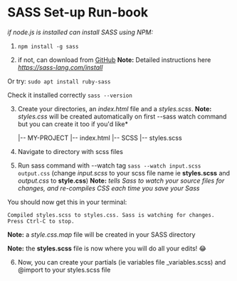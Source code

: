 # SASS Set-up Run-book

*if node.js is installed can install SASS using NPM:*

1. `npm install -g sass` 

2. if not, can download from [GitHub](https://github.com/sass/dart-sass/releases/tag/1.50.0)
**Note:** Detailed instructions here *https://sass-lang.com/install*

Or try:
`sudo apt install ruby-sass`

Check it installed correctly
`sass --version`

3. Create your directories, an *index.html* file and a *styles.scss*.
**Note:** *styles.css* will be created automatically on first --sass watch command but you can create it too if you'd like*

    |-- MY-PROJECT
            |-- index.html
            |-- SCSS
                |-- styles.scss
            
4. Navigate to directory with scss files 

5. Run sass command with --watch tag `sass --watch input.scss output.css` (change *input.scss* to your scss file name ie **styles.scss** and *output.css* to **style.css**)
**Note:** *tells Sass to watch your source files for changes, and re-compiles CSS each time you save your Sass*

You should now get this in your terminal:

`Compiled styles.scss to styles.css.
Sass is watching for changes. Press Ctrl-C to stop.
`

**Note:** a *style.css.map* file will be created in your SASS directory

**Note:** the **styles.scss** file is now where you will do all your edits! :joy: 

6. Now, you can create your partials (ie variables file _variables.scss) and @import to your styles.scss file


